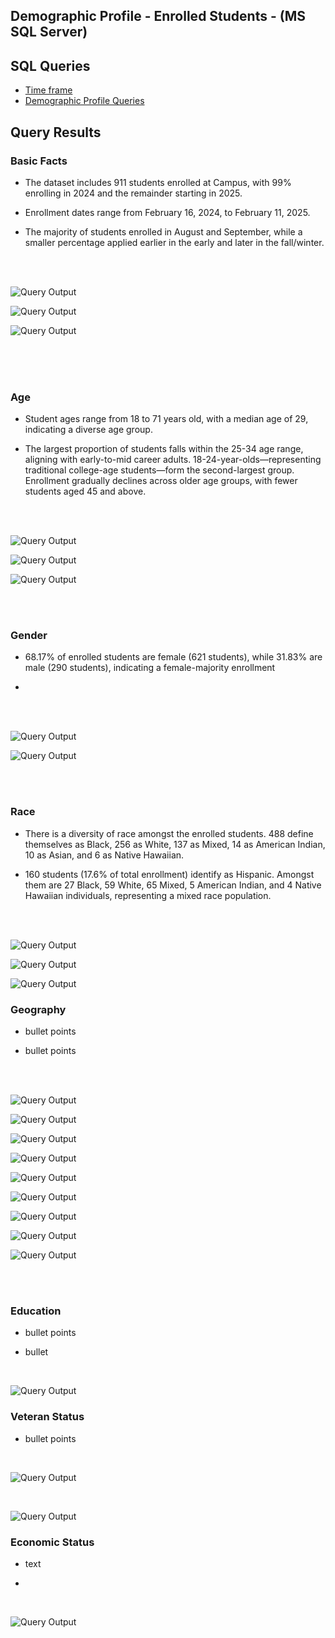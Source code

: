  

## Demographic Profile - Enrolled Students - (MS SQL Server)

## SQL Queries 

- [Time frame](/SQL/enrolled_analysis.sql)
- [Demographic Profile Queries](/SQL/enrolled_demo_profile.sql)


## Query Results  

### Basic Facts  


- The dataset includes 911 students enrolled at Campus, with 99% enrolling in 2024 and the remainder starting in 2025.


- Enrollment dates range from February 16, 2024, to February 11, 2025.


- The majority of students enrolled in August and September, while a smaller percentage applied earlier in the early and later in the fall/winter.

<br>
<br>

 

 ![Query Output](./images/enrolled_count.png)   


  ![Query Output](./images/en_dates_enroll.png)


  ![Query Output](./images/en_dates_month.png)

<br>
<br>
<br>

### Age


- Student ages range from 18 to 71 years old, with a median age of 29, indicating a diverse age group.


- The largest proportion of students falls within the 25-34 age range, aligning with early-to-mid career adults. 18-24-year-olds—representing traditional college-age students—form the second-largest group. Enrollment gradually declines across older age groups, with fewer students aged 45 and above.

<br>
<br>

![Query Output](./images/age_avg.png)


![Query Output](./images/age_young_old.png)


![Query Output](./images/en_age_group_count.png)


<br>
<br>

### Gender 


- 68.17% of enrolled students are female (621 students), while 31.83% are male (290 students), indicating a female-majority enrollment

-


<br>
<br>

 ![Query Output](./images/en_gender.png) 

 ![Query Output](./images/en_gender_perc.png)     

<br>
<br>


### Race


- There is a diversity of race amongst the enrolled students. 488 define themselves as Black, 256 as White, 137 as Mixed, 14 as American Indian, 10 as Asian, and 6 as Native Hawaiian.

- 160 students (17.6% of total enrollment) identify as Hispanic. Amongst them are 27 Black, 59 White, 65 Mixed, 5 American Indian, and 4 Native Hawaiian individuals, representing a mixed race population.

<br>
<br>

 ![Query Output](./images/en_race_hispanic.png)

 ![Query Output](./images/en_hisp_percent.png)

 ![Query Output](./images/en_hispanic.png)


### Geography


- bullet points

- bullet points 

<br>
<br>

 ![Query Output](./images/en_states_students.png)


![Query Output](./images/en_sum_states.png)


![Query Output](./images/en_city_students.png)


![Query Output](./images/en_sum_cities.png)
 
![Query Output](./images/en_state_regions.png)


![Query Output](./images/en_region_students.png)


![Query Output](./images/en_region_perc.png)


 ![Query Output](./images/en_division_stud.png)


 ![Query Output](./images/en_division_perc.png)

<br>
<br>

### Education


- bullet points

- bullet

<br>

![Query Output](./images/en_education_history.png)


### Veteran Status 


- bullet points

<br>

![Query Output](./images/en_vet_status.png)

<br>

![Query Output](./images/en_perc_vet.png)


###  Economic Status


- text


-

<br>

![Query Output](./images/en_total_fafsa.png)










